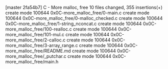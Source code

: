 [master 2fa54b7] C - More malloc, free
 10 files changed, 355 insertions(+)
 create mode 100644 0x0C-more_malloc_free/0-main.c
 create mode 100644 0x0C-more_malloc_free/0-malloc_checked.c
 create mode 100644 0x0C-more_malloc_free/1-string_nconcat.c
 create mode 100644 0x0C-more_malloc_free/100-realloc.c
 create mode 100644 0x0C-more_malloc_free/101-mul.c
 create mode 100644 0x0C-more_malloc_free/2-calloc.c
 create mode 100644 0x0C-more_malloc_free/3-array_range.c
 create mode 100644 0x0C-more_malloc_free/README.md
 create mode 100644 0x0C-more_malloc_free/_putchar.c
 create mode 100644 0x0C-more_malloc_free/main.h
